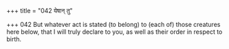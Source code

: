 +++
title = "042 येषान् तु"

+++
042	But whatever act is stated (to belong) to (each of) those creatures here below, that I will truly declare to you, as well as their order in respect to birth.